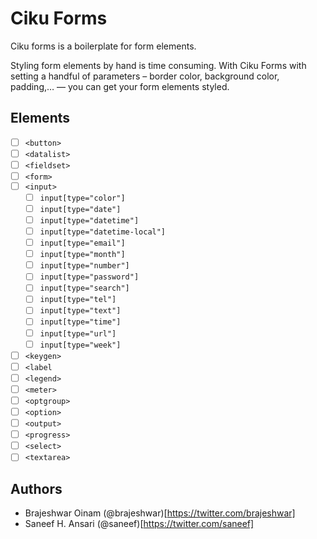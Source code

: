 # Ciku Forms

Ciku forms is a boilerplate for form elements.

Styling form elements by hand is time consuming. With Ciku Forms with setting a handful of parameters – border color, background color, padding,… — you can get your form elements styled.

## Elements

- [ ] `<button>`
- [ ] `<datalist>`
- [ ] `<fieldset>`
- [ ] `<form>`
- [ ] `<input>`
    - [ ] `input[type="color"]`
    - [ ] `input[type="date"]`
    - [ ] `input[type="datetime"]`
    - [ ] `input[type="datetime-local"]`
    - [ ] `input[type="email"]`
    - [ ] `input[type="month"]`
    - [ ] `input[type="number"]`
    - [ ] `input[type="password"]`
    - [ ] `input[type="search"]`
    - [ ] `input[type="tel"]`
    - [ ] `input[type="text"]`
    - [ ] `input[type="time"]`
    - [ ] `input[type="url"]`
    - [ ] `input[type="week"]` 
- [ ] `<keygen>`
- [ ] `<label`
- [ ] `<legend>`
- [ ] `<meter>`
- [ ] `<optgroup>`
- [ ] `<option>`
- [ ] `<output>`
- [ ] `<progress>`
- [ ] `<select>`
- [ ] `<textarea>`

## Authors
- Brajeshwar Oinam (@brajeshwar)[https://twitter.com/brajeshwar]
- Saneef H. Ansari (@saneef)[https://twitter.com/saneef]